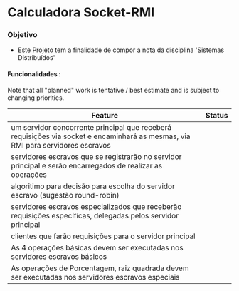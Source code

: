 # Calculadora Socket-RMI 

### Objetivo
* Este Projeto tem a finalidade de compor a nota da disciplina 'Sistemas Distribuídos'

#### Funcionalidades :

Note that all "planned" work is tentative / best estimate and is subject to changing priorities.

| Feature                                                                                                                        | Status |
|--------------------------------------------------------------------------------------------------------------------------------|--------|
|um servidor concorrente principal que receberá requisições via socket e encaminhará as mesmas, via RMI para servidores escravos |        |
|servidores escravos que se registrarão no servidor principal e serão encarregados de realizar as operações                      |        |
|algoritimo para decisão para escolha do servidor escravo (sugestão round-robin)                                                 |        |
|servidores escravos especializados que receberão requisições específicas, delegadas pelos servidor principal                    |        |
|clientes que farão requisições para o servidor principal                                                                        |        |
|As 4 operações básicas devem ser executadas nos servidores escravos básicos                                                     |        |
|As operações de Porcentagem, raiz quadrada devem ser executadas nos servidores escravos especiais                               |        |
 
  

 
 